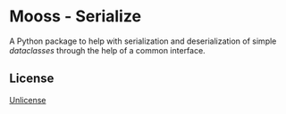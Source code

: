 # Mooss - Serialize
A Python package to help with serialization and deserialization of simple *dataclasses* through
the help of a common interface.


## License
[Unlicense](LICENSE)
